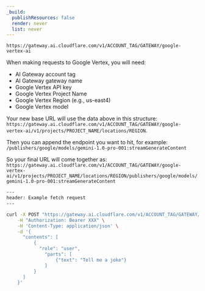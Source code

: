 ```yaml
---
_build:
  publishResources: false
  render: never
  list: never
---
```


`https://gateway.ai.cloudflare.com/v1/ACCOUNT_TAG/GATEWAY/google-vertex-ai`


When making requests to Google Vertex, you will need:
- AI Gateway account tag
- AI Gateway gateway name
- Google Vertex API key
- Google Vertex Project Name
- Google Vertex Region (e.g., us-east4)
- Google Vertex model

Your new base URL will use the data above in this structure: `https://gateway.ai.cloudflare.com/v1/ACCOUNT_TAG/GATEWAY/google-vertex-ai/v1/projects/PROJECT_NAME/locations/REGION`.

Then you can append the endpoint you want to hit, for example: `/publishers/google/models/gemini-1.0-pro-001:streamGenerateContent`

So your final URL will come together as: `https://gateway.ai.cloudflare.com/v1/ACCOUNT_TAG/GATEWAY/google-vertex-ai/v1/projects/PROJECT_NAME/locations/REGION/publishers/google/models/gemini-1.0-pro-001:streamGenerateContent`

```bash
---
header: Example fetch request
---

curl -X POST "https://gateway.ai.cloudflare.com/v1/ACCOUNT_TAG/GATEWAY/google-vertex-ai/v1/projects/PROJECT_NAME/locations/REGION/publishers/google/models/gemini-1.0-pro-001:streamGenerateContent" \
    -H "Authorization: Bearer XXX" \
    -H 'Content-Type: application/json' \
    -d '{
      "contents": [
          {
            "role": "user",
              "parts": [
                  {"text": "Tell me a joke"}
              ]
          }
      ]
    }' 

```